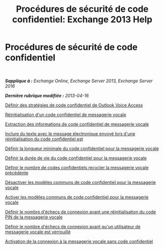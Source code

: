 ﻿---
title: 'Procédures de sécurité de code confidentiel: Exchange 2013 Help'
TOCTitle: Procédures de sécurité de code confidentiel
ms:assetid: 58e4b02e-dc99-46b8-a65d-d441bbfee8a9
ms:mtpsurl: https://technet.microsoft.com/fr-fr/library/JJ863110(v=EXCHG.150)
ms:contentKeyID: 50555405
ms.date: 05/23/2018
mtps_version: v=EXCHG.150
ms.translationtype: MT
---

# Procédures de sécurité de code confidentiel

 

_**Sapplique à :** Exchange Online, Exchange Server 2013, Exchange Server 2016_

_**Dernière rubrique modifiée :** 2013-04-16_

[Définir des stratégies de code confidentiel de Outlook Voice Access](set-outlook-voice-access-pin-policies-exchange-2013-help.md)

[Réinitialisation d'un code confidentiel de messagerie vocale](reset-a-voice-mail-pin-exchange-2013-help.md)

[Extraction des informations de code confidentiel de messagerie vocale](retrieve-voice-mail-pin-information-exchange-2013-help.md)

[Inclure du texte avec le message électronique envoyé lors d'une réinitialisation du code confidentiel est](include-text-with-the-email-message-sent-when-a-pin-is-reset-exchange-2013-help.md)

[Définir la longueur minimale du code confidentiel pour la messagerie vocale](set-the-minimum-pin-length-for-voice-mail-exchange-2013-help.md)

[Définir la durée de vie du code confidentiel pour la messagerie vocale](set-the-pin-lifetime-for-voice-mail-exchange-2013-help.md)

[Définir le nombre de codes confidentiels recycler la messagerie vocale précédente](set-the-number-of-previous-voice-mail-pins-to-recycle-exchange-2013-help.md)

[Désactiver les modèles communs de code confidentiel pour la messagerie vocale](disable-common-pin-patterns-for-voice-mail-exchange-2013-help.md)

[Activer les modèles communs de code confidentiel pour la messagerie vocale](enable-common-pin-patterns-for-voice-mail-exchange-2013-help.md)

[Définir le nombre d'échecs de connexion avant une réinitialisation du code PIN de la messagerie vocale](set-the-number-of-sign-in-failures-before-a-voice-mail-pin-is-reset-exchange-2013-help.md)

[Définir le nombre d'échecs de connexion avant qu'un utilisateur de messagerie vocale est verrouillé](set-the-number-of-sign-in-failures-before-a-voice-mail-user-is-locked-out-exchange-2013-help.md)

[Activation de la connexion à la messagerie vocale sans code confidentiel](enable-pin-less-sign-ins-for-voice-mail-exchange-2013-help.md)

